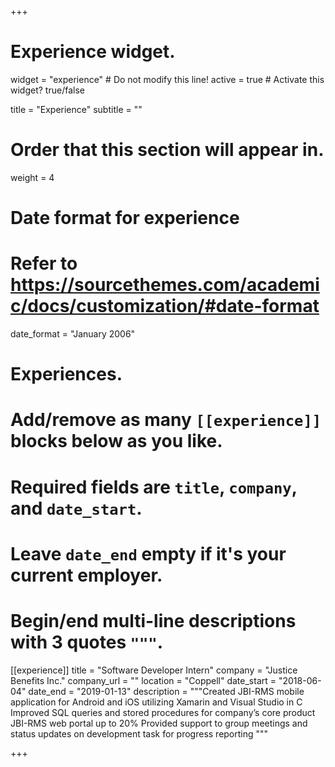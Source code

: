 +++
# Experience widget.
widget = "experience"  # Do not modify this line!
active = true  # Activate this widget? true/false

title = "Experience"
subtitle = ""

# Order that this section will appear in.
weight = 4

# Date format for experience
#   Refer to https://sourcethemes.com/academic/docs/customization/#date-format
date_format = "January 2006"

# Experiences.
#   Add/remove as many `[[experience]]` blocks below as you like.
#   Required fields are `title`, `company`, and `date_start`.
#   Leave `date_end` empty if it's your current employer.
#   Begin/end multi-line descriptions with 3 quotes `"""`.


[[experience]]
  title = "Software Developer Intern"
  company = "Justice Benefits Inc."
  company_url = ""
  location = "Coppell"
  date_start = "2018-06-04"
  date_end = "2019-01-13"
  description = """Created JBI-RMS mobile application for Android and iOS utilizing Xamarin and Visual Studio in C
  Improved SQL queries and stored procedures for company’s core product JBI-RMS web portal up to 20%
  Provided support to group meetings and status updates on development task for progress reporting
  """

+++
